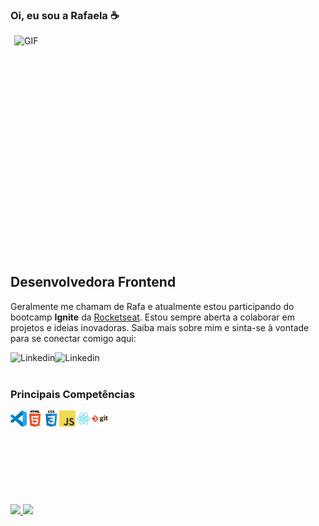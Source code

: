 ### Oi, eu sou a Rafaela ☕

 <img align="right" alt="GIF" src="https://media.tenor.com/N-fJ0Azh_ykAAAAC/cat-computer.gif" width="498" height="382" />
 
 ## Desenvolvedora Frontend

Geralmente me chamam de Rafa e atualmente estou participando do bootcamp <b>Ignite</b> da [Rocketseat](https://www.rocketseat.com.br/). Estou sempre aberta a colaborar em projetos e ideias inovadoras. Saiba mais sobre mim e sinta-se à vontade para se conectar comigo aqui:

 <a href="https://www.linkedin.com/in/rafaela-miranda/" target="_blank"><img align="left" alt="Linkedin" src="https://img.shields.io/badge/LinkedIn-0077B5?style=for-the-badge&logo=linkedin&logoColor=white" /></a>
 <a href="mailto:rafaela-gomes@outlook.com" target="_blank"><img align="left" alt="Linkedin" src="https://img.shields.io/badge/Microsoft_Outlook-0078D4?style=for-the-badge&logo=microsoft-outlook&logoColor=white" /></a>

<br><br>

### Principais Competências

<img align="left" alt="Visual Studio Code" width="26px" src="https://raw.githubusercontent.com/github/explore/80688e429a7d4ef2fca1e82350fe8e3517d3494d/topics/visual-studio-code/visual-studio-code.png" />
<img align="left" alt="HTML5" width="26px" src="https://raw.githubusercontent.com/github/explore/80688e429a7d4ef2fca1e82350fe8e3517d3494d/topics/html/html.png" />
<img align="left" alt="CSS3" width="26px" src="https://raw.githubusercontent.com/github/explore/80688e429a7d4ef2fca1e82350fe8e3517d3494d/topics/css/css.png" />
<img align="left" alt="JavaScript" width="26px" src="https://raw.githubusercontent.com/github/explore/80688e429a7d4ef2fca1e82350fe8e3517d3494d/topics/javascript/javascript.png" />
<img align="left" alt="React" width="26px" src="https://raw.githubusercontent.com/github/explore/80688e429a7d4ef2fca1e82350fe8e3517d3494d/topics/react/react.png" />
<img align="left" alt="Git" width="26px" src="https://raw.githubusercontent.com/github/explore/80688e429a7d4ef2fca1e82350fe8e3517d3494d/topics/git/git.png" />



<br><br><br><br><br><br><br><br>
<div>
  <a href="https://github.com/RafaelaMiranda">
  <img width="500vw" src="https://github-readme-stats.vercel.app/api?username=RafaelaMiranda&show_icons=true&theme=dracula&include_all_commits=true&count_private=true"/>
  <img width="500vw" src="https://github-readme-streak-stats.herokuapp.com/?user=rafaelamiranda&theme=dracula&include_all_commits"/>
  </a>
<div>

